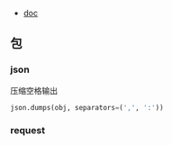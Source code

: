 
- [doc](https://docs.python.org/zh-cn/3/library/index.html)

## 包

### json

压缩空格输出

```python
json.dumps(obj, separators=(',', ':'))
```

### request